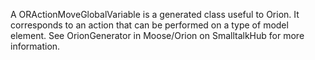 A ORActionMoveGlobalVariable is a generated class useful to Orion. It corresponds to an action that can be performed on a type of model element. See OrionGenerator in Moose/Orion on SmalltalkHub for more information.